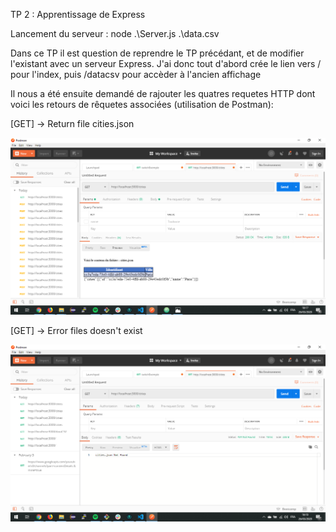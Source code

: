 TP 2 : Apprentissage de Express

Lancement du serveur : node .\Server.js .\data.csv

Dans ce TP il est question de reprendre le TP précédant, et de modifier l'existant avec un serveur Express.
J'ai donc tout d'abord crée le lien vers / pour l'index, puis /datacsv pour accèder à l'ancien affichage

Il nous a été ensuite demandé de rajouter les quatres requetes HTTP dont voici les retours de rêquetes associées (utilisation de Postman):

[GET] -> Return file cities.json

![Image description](Captures_postman/GET_cities_03.PNG)

[GET] -> Error files doesn't exist

![Image description](Captures_postman/GET_cities_404NotFound_04.PNG)